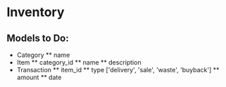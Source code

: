 # Inventory

## Models to Do:

* Category
** name
* Item
** category_id
** name
** description
* Transaction
** item_id
** type ['delivery', 'sale', 'waste', 'buyback']
** amount
** date
